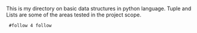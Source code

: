 This is my directory on basic data structures in python language. Tuple and Lists are some of the areas tested in the project scope.

     #follow 4 follow
